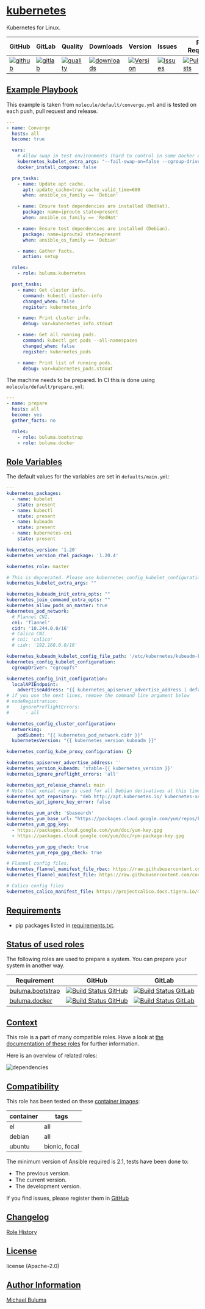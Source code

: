 # [kubernetes](#kubernetes)

Kubernetes for Linux.

|GitHub|GitLab|Quality|Downloads|Version|Issues|Pull Requests|
|------|------|-------|---------|-------|------|-------------|
|[![github](https://github.com/buluma/ansible-role-kubernetes/workflows/Ansible%20Molecule/badge.svg)](https://github.com/buluma/ansible-role-kubernetes/actions)|[![gitlab](https://gitlab.com/buluma/ansible-role-kubernetes/badges/master/pipeline.svg)](https://gitlab.com/buluma/ansible-role-kubernetes)|[![quality](https://img.shields.io/ansible/quality/54986)](https://galaxy.ansible.com/buluma/kubernetes)|[![downloads](https://img.shields.io/ansible/role/d/54986)](https://galaxy.ansible.com/buluma/kubernetes)|[![Version](https://img.shields.io/github/release/buluma/ansible-role-kubernetes.svg)](https://github.com/buluma/ansible-role-kubernetes/releases/)|[![Issues](https://img.shields.io/github/issues/buluma/ansible-role-kubernetes.svg)](https://github.com/buluma/ansible-role-kubernetes/issues/)|[![PullRequests](https://img.shields.io/github/issues-pr-closed-raw/buluma/ansible-role-kubernetes.svg)](https://github.com/buluma/ansible-role-kubernetes/pulls/)|

## [Example Playbook](#example-playbook)

This example is taken from `molecule/default/converge.yml` and is tested on each push, pull request and release.
```yaml
---
- name: Converge
  hosts: all
  become: true

  vars:
    # Allow swap in test environments (hard to control in some Docker envs).
    kubernetes_kubelet_extra_args: "--fail-swap-on=false --cgroup-driver=cgroupfs"
    docker_install_compose: false

  pre_tasks:
    - name: Update apt cache.
      apt: update_cache=true cache_valid_time=600
      when: ansible_os_family == 'Debian'

    - name: Ensure test dependencies are installed (RedHat).
      package: name=iproute state=present
      when: ansible_os_family == 'RedHat'

    - name: Ensure test dependencies are installed (Debian).
      package: name=iproute2 state=present
      when: ansible_os_family == 'Debian'

    - name: Gather facts.
      action: setup

  roles:
    - role: buluma.kubernetes

  post_tasks:
    - name: Get cluster info.
      command: kubectl cluster-info
      changed_when: false
      register: kubernetes_info

    - name: Print cluster info.
      debug: var=kubernetes_info.stdout

    - name: Get all running pods.
      command: kubectl get pods --all-namespaces
      changed_when: false
      register: kubernetes_pods

    - name: Print list of running pods.
      debug: var=kubernetes_pods.stdout
```

The machine needs to be prepared. In CI this is done using `molecule/default/prepare.yml`:
```yaml
---
- name: prepare
  hosts: all
  become: yes
  gather_facts: no

  roles:
    - role: buluma.bootstrap
    - role: buluma.docker
```


## [Role Variables](#role-variables)

The default values for the variables are set in `defaults/main.yml`:
```yaml
---
kubernetes_packages:
  - name: kubelet
    state: present
  - name: kubectl
    state: present
  - name: kubeadm
    state: present
  - name: kubernetes-cni
    state: present

kubernetes_version: '1.20'
kubernetes_version_rhel_package: '1.20.4'

kubernetes_role: master

# This is deprecated. Please use kubernetes_config_kubelet_configuration instead.
kubernetes_kubelet_extra_args: ""

kubernetes_kubeadm_init_extra_opts: ""
kubernetes_join_command_extra_opts: ""
kubernetes_allow_pods_on_master: true
kubernetes_pod_network:
  # Flannel CNI.
  cni: 'flannel'
  cidr: '10.244.0.0/16'
  # Calico CNI.
  # cni: 'calico'
  # cidr: '192.168.0.0/16'

kubernetes_kubeadm_kubelet_config_file_path: '/etc/kubernetes/kubeadm-kubelet-config.yaml'
kubernetes_config_kubelet_configuration:
  cgroupDriver: "cgroupfs"

kubernetes_config_init_configuration:
  localAPIEndpoint:
    advertiseAddress: "{{ kubernetes_apiserver_advertise_address | default(ansible_default_ipv4.address, true) }}"
# if you use the next lines, remove the command line argument below
# nodeRegistration:
#    ignorePreflightErrors:
#      - all

kubernetes_config_cluster_configuration:
  networking:
    podSubnet: "{{ kubernetes_pod_network.cidr }}"
  kubernetesVersion: "{{ kubernetes_version_kubeadm }}"

kubernetes_config_kube_proxy_configuration: {}

kubernetes_apiserver_advertise_address: ''
kubernetes_version_kubeadm: 'stable-{{ kubernetes_version }}'
kubernetes_ignore_preflight_errors: 'all'

kubernetes_apt_release_channel: main
# Note that xenial repo is used for all Debian derivatives at this time.
kubernetes_apt_repository: "deb http://apt.kubernetes.io/ kubernetes-xenial {{ kubernetes_apt_release_channel }}"
kubernetes_apt_ignore_key_error: false

kubernetes_yum_arch: '$basearch'
kubernetes_yum_base_url: "https://packages.cloud.google.com/yum/repos/kubernetes-el7-{{ kubernetes_yum_arch }}"
kubernetes_yum_gpg_key:
  - https://packages.cloud.google.com/yum/doc/yum-key.gpg
  - https://packages.cloud.google.com/yum/doc/rpm-package-key.gpg

kubernetes_yum_gpg_check: true
kubernetes_yum_repo_gpg_check: true

# Flannel config files.
kubernetes_flannel_manifest_file_rbac: https://raw.githubusercontent.com/coreos/flannel/master/Documentation/k8s-manifests/kube-flannel-rbac.yml
kubernetes_flannel_manifest_file: https://raw.githubusercontent.com/coreos/flannel/master/Documentation/kube-flannel.yml

# Calico config files
kubernetes_calico_manifest_file: https://projectcalico.docs.tigera.io/manifests/calico.yaml
```

## [Requirements](#requirements)

- pip packages listed in [requirements.txt](https://github.com/buluma/ansible-role-kubernetes/blob/main/requirements.txt).

## [Status of used roles](#status-of-requirements)

The following roles are used to prepare a system. You can prepare your system in another way.

| Requirement | GitHub | GitLab |
|-------------|--------|--------|
|[buluma.bootstrap](https://galaxy.ansible.com/buluma/bootstrap)|[![Build Status GitHub](https://github.com/buluma/ansible-role-bootstrap/workflows/Ansible%20Molecule/badge.svg)](https://github.com/buluma/ansible-role-bootstrap/actions)|[![Build Status GitLab ](https://gitlab.com/buluma/ansible-role-bootstrap/badges/main/pipeline.svg)](https://gitlab.com/buluma/ansible-role-bootstrap)|
|[buluma.docker](https://galaxy.ansible.com/buluma/docker)|[![Build Status GitHub](https://github.com/buluma/ansible-role-docker/workflows/Ansible%20Molecule/badge.svg)](https://github.com/buluma/ansible-role-docker/actions)|[![Build Status GitLab ](https://gitlab.com/buluma/ansible-role-docker/badges/master/pipeline.svg)](https://gitlab.com/buluma/ansible-role-docker)|

## [Context](#context)

This role is a part of many compatible roles. Have a look at [the documentation of these roles](https://buluma.github.io/) for further information.

Here is an overview of related roles:

![dependencies](https://raw.githubusercontent.com/buluma/ansible-role-kubernetes/png/requirements.png "Dependencies")

## [Compatibility](#compatibility)

This role has been tested on these [container images](https://hub.docker.com/u/buluma):

|container|tags|
|---------|----|
|el|all|
|debian|all|
|ubuntu|bionic, focal|

The minimum version of Ansible required is 2.1, tests have been done to:

- The previous version.
- The current version.
- The development version.



If you find issues, please register them in [GitHub](https://github.com/buluma/ansible-role-kubernetes/issues)

## [Changelog](#changelog)

[Role History](https://github.com/buluma/ansible-role-kubernetes/blob/master/CHANGELOG.md)

## [License](#license)

license (Apache-2.0)

## [Author Information](#author-information)

[Michael Buluma](https://buluma.github.io/)
